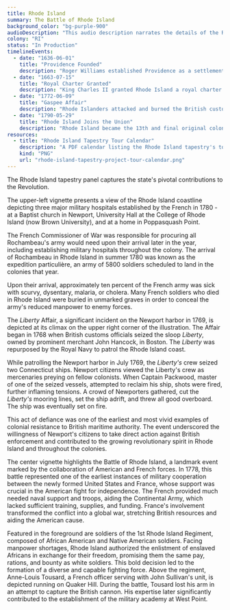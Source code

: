```yaml
---
title: Rhode Island
summary: The Battle of Rhode Island
background_color: "bg-purple-900"
audioDescription: "This audio description narrates the details of the Rhode Island Tapestry, which depicts the state's founding as a haven for religious freedom by Roger Williams and its maritime and industrial heritage."
colony: "RI"
status: "In Production"
timelineEvents:
  - date: "1636-06-01"
    title: "Providence Founded"
    description: "Roger Williams established Providence as a settlement based on principles of religious freedom after being banished from the Massachusetts Bay Colony for his religious views."
  - date: "1663-07-15"
    title: "Royal Charter Granted"
    description: "King Charles II granted Rhode Island a royal charter that explicitly guaranteed religious freedom, the first colony to receive such protection in its founding documents."
  - date: "1772-06-09"
    title: "Gaspee Affair"
    description: "Rhode Islanders attacked and burned the British customs schooner HMS Gaspee, one of the first acts of violent resistance to British authority in the colonies."
  - date: "1790-05-29"
    title: "Rhode Island Joins the Union"
    description: "Rhode Island became the 13th and final original colony to ratify the Constitution and join the United States, after initially refusing due to concerns about federal power."
resources:
  - title: "Rhode Island Tapestry Tour Calendar"
    description: "A PDF calendar listing the Rhode Island tapestry's tour dates."
    kind: "PNG"
    url: "rhode-island-tapestry-project-tour-calendar.png"
---
```


The Rhode Island tapestry panel captures the state's pivotal contributions to the Revolution.

The upper-left vignette presents a view of the Rhode Island coastline depicting three major military hospitals established by
the French in 1780 - at a Baptist church in Newport, University Hall at the College of Rhode Island (now Brown University),
and at a home in Poppasquash Point.

The French Commissioner of War was responsible for procuring all Rochambeau's army would need upon their arrival later in
the year, including establishing military hospitals throughout the colony. The arrival of Rochambeau in Rhode Island in summer
1780 was known as the expedition particulière, an army of 5800 soldiers scheduled to land in the colonies that year.

Upon their arrival, approximately ten percent of the French army was sick with scurvy, dysentary, malaria, or cholera. Many
French soldiers who died in Rhode Island were buried in unmarked graves in order to conceal the army's reduced manpower to
enemy forces.

The _Liberty_ Affair, a significant incident on the Newport harbor in 1769, is depicted at its climax on the upper right corner of
the illustration. The Affair began in 1768 when British customs officials seized the sloop _Liberty_, owned by prominent merchant
John Hancock, in Boston. The _Liberty_ was repurposed by the Royal Navy to patrol the Rhode Island coast.

While patrolling the Newport harbor in July 1769, the _Liberty's_ crew seized two Connecticut ships. Newport citizens viewed the
Liberty's crew as mercenaries preying on fellow colonists. When Captain Packwood, master of one of the seized vessels, attempted
to reclaim his ship, shots were fired, further inflaming tensions. A crowd of Newporters gathered, cut the _Liberty's_ mooring lines,
set the ship adrift, and threw all good overboard. The ship was eventually set on fire.

This act of defiance was one of the earliest and most vivid examples of colonial resistance to British maritime authority. The
event underscored the willingness of Newport's citizens to take direct action against British enforcement and contributed to the
growing revolutionary spirit in Rhode Island and throughout the colonies.

The center vignette highlights the Battle of Rhode Island, a landmark event marked by the collaboration of American and French
forces. In 1778, this battle represented one of the earliest instances of military cooperation between the newly formed United
States and France, whose support was crucial in the American fight for independence. The French provided much needed naval support
and troops, aiding the Continental Army, which lacked sufficient training, supplies, and funding. France's involvement transformed
the conflict into a global war, stretching British resources and aiding the American cause.

Featured in the foreground are soldiers of the 1st Rhode Island Regiment, composed of African American and Native American soldiers.
Facing manpower shortages, Rhode Island authorized the enlistment of enslaved Africans in exchange for their freedom, promising
them the same pay, rations, and bounty as white soldiers. This bold decision led to the formation of a diverse and capable fighting force.
Above the regiment, Anne-Louis Tousard, a French officer serving with John Sullivan's unit, is depicted running on
Quaker Hill. During the battle, Tousard lost his arm in an attempt to capture the British cannon. His expertise
later significantly contributed to the establishment of the military academy at West Point.

